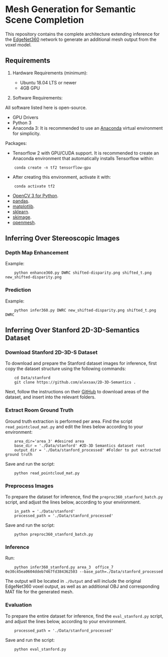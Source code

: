 # Mesh Generation for Semantic Scene Completion
This repository contains the complete architecture extending inference for the [EdgeNet360](https://gitlab.com/UnBVision/edgenet360) network to generate an additional mesh output from the voxel model.

## Requirements
1. Hardware Requirements (minimum):

   * Ubuntu 18.04 LTS or newer
   * 4GB GPU

2. Software Requirements:

All software listed here is open-source.
 
   * GPU Drivers
   * Python 3
   * Anaconda 3: It is recommended to use an [Anaconda](https://www.anaconda.com/distribution/) virtual environment 
     for simplicity.

Packages:

   * Tensorflow 2 with GPU/CUDA support. It is recommended to create an Anaconda environment that automatically installs Tensorflow within:

``` shell
    conda create -n tf2 tensorflow-gpu
```

  * After creating this environment, activate it with:

``` shell
    conda activate tf2
```

   * [OpenCV 3 for Python](https://anaconda.org/anaconda/py-opencv).
   * [pandas](https://anaconda.org/anaconda/pandas).
   * [matplotlib](https://anaconda.org/conda-forge/matplotlib).
   * [sklearn](https://anaconda.org/anaconda/scikit-learn).
   * [skimage](https://scikit-image.org/docs/dev/install.html).
   * [openmesh](https://anaconda.org/conda-forge/openmesh-python).

## Inferring Over Stereoscopic Images

### Depth Map Enhancement

Example:

``` shell
    python enhance360.py DWRC shifted-disparity.png shifted_t.png new_shifted-disparity.png
```

### Prediction

Example:

``` shell
    python infer360.py DWRC new_shifted-disparity.png shifted_t.png DWRC
```

## Inferring Over Stanford 2D-3D-Semantics Dataset

### Download Stanford 2D-3D-S Dataset

To download and prepare the Stanford dataset images for inference, first copy the dataset structure using the following commands:

``` shell
    cd Data/stanford
    git clone https://github.com/alexsax/2D-3D-Semantics .
```

Next, follow the instructions on their [GitHub](https://github.com/alexsax/2D-3D-Semantics) to download areas of the dataset, and insert into the relevant folders.

### Extract Room Ground Truth

Ground truth extraction is performed per area. Find the script `read_pointcloud_mat.py` and edit the lines below according to your environment:

``` shell
    area_dir='area_3' #desired area
    base_dir = './Data/stanford' #2D-3D Semantics dataset root
    output_dir = './Data/stanford_processed' #Folder to put extracted ground truth
```

Save and run the script:
``` shell
    python read_pointcloud_mat.py
```

### Preprocess Images

To prepare the dataset for inference, find the `preproc360_stanford_batch.py` script, and adjust the lines below, according to your environment. 

``` shell
    in_path = './Data/stanford'
    processed_path = './Data/stanford_processed'
```
Save and run the script:
``` shell
    python preproc360_stanford_batch.py
```

### Inference

Run:  

``` shell
    python infer360_stanford.py area_3  office_7 0e30c45ea0604ddeb7467fd384362503 --base_path=./Data/stanford_processed
```

The output will be located in `./Output` and will include the original EdgeNet360 voxel output, as well as an additional OBJ and corresponding MAT file for the generated mesh.

### Evaluation 

To prepare the entire dataset for inference, find the `eval_stanford.py` script, and adjust the lines below, according to your environment. 

``` shell
    processed_path = './Data/stanford_processed'
```

Save and run the script:
``` shell
    python eval_stanford.py
```


